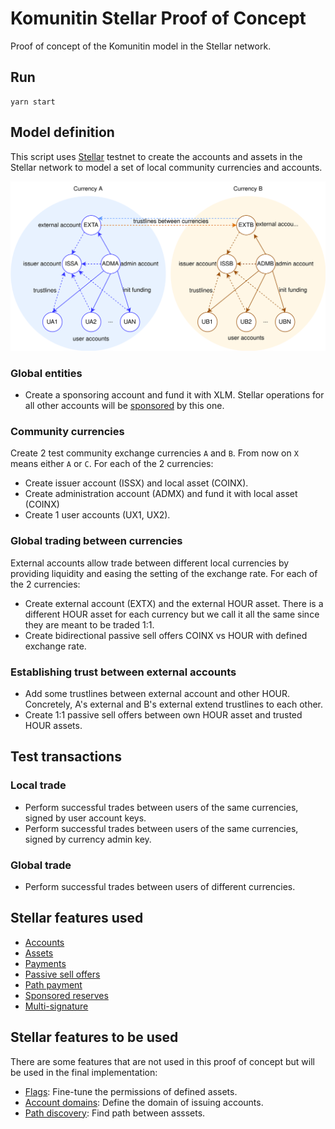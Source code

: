 # Komunitin Stellar Proof of Concept
Proof of concept of the Komunitin model in the Stellar network. 

## Run 
```
yarn start
```

## Model definition
This script uses [Stellar](https://stellar.org) testnet to create the accounts and assets in the Stellar network to model a set of local community currencies and accounts. 

<img src="./doc/komunitin-stellar-model.svg">


### Global entities
 - Create a sponsoring account and fund it with XLM. Stellar operations for all other accounts will be [sponsored](https://developers.stellar.org/docs/learn/encyclopedia/sponsored-reserves) by this one.

### Community currencies
Create 2 test community exchange currencies `A` and `B`. From now on `X` means either `A` or `C`. For each of the 2 currencies:
 - Create issuer account (ISSX) and local asset (COINX).
 - Create administration account (ADMX) and fund it with local asset (COINX)
 - Create 1 user accounts (UX1, UX2).

### Global trading between currencies
External accounts allow trade between different local currencies by providing liquidity and easing the setting of the exchange rate. For each of the 2 currencies:
 - Create external account (EXTX) and the external HOUR asset. There is a different HOUR asset for each currency but we call it all the same since they are meant to be traded 1:1.
 - Create bidirectional passive sell offers COINX vs HOUR with defined exchange rate.

### Establishing trust between external accounts
- Add some trustlines between external account and other HOUR. Concretely, A's external and B's external extend trustlines to each other.
- Create 1:1 passive sell offers between own HOUR asset and trusted HOUR assets.

## Test transactions
### Local trade
 - Perform successful trades between users of the same currencies, signed by user account keys.
 - Perform successful trades between users of the same currencies, signed by currency admin key.


### Global trade
 - Perform successful trades between users of different currencies.

## Stellar features used
- [Accounts](https://developers.stellar.org/docs/glossary/create-account-operation/)
- [Assets](https://developers.stellar.org/docs/glossary/asset/)
- [Payments](https://developers.stellar.org/docs/glossary/payment-operation/)
- [Passive sell offers](https://developers.stellar.org/docs/glossary/passive-offer/)
- [Path payment](https://developers.stellar.org/docs/glossary/path-payment-operation/)
- [Sponsored reserves](https://developers.stellar.org/docs/learn/encyclopedia/sponsored-reserves)
- [Multi-signature](https://developers.stellar.org/docs/glossary/multisig/)

## Stellar features to be used
There are some features that are not used in this proof of concept but will be used in the final implementation:
 - [Flags](https://developers.stellar.org/docs/glossary/flags/): Fine-tune the permissions of defined assets.
 - [Account domains](https://developers.stellar.org/docs/glossary/account-domains/): Define the domain of issuing accounts.
 - [Path discovery](https://developers.stellar.org/network/horizon/aggregations/paths/strict-receive): Find path between asssets.


 
